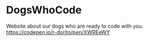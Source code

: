 # DogsWhoCode
Website about our dogs who are ready to code with you.
https://codepen.io/r-dorito/pen/XWREeWY
